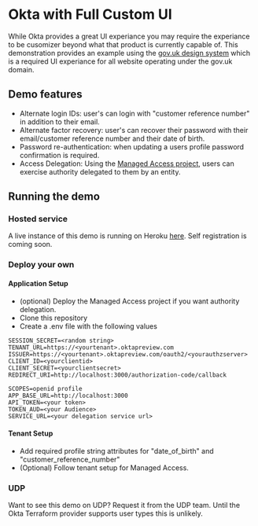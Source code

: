 # Okta with Full Custom UI

While Okta provides a great UI experiance you may require the experiance to be
cusomizer beyond what that product is currently capable of. This demonstration
provides an example using the [gov.uk design system](https://design-system.service.gov.uk/) which is a required UI
experiance for all website operating under the gov.uk domain.


## Demo features

- Alternate login IDs: user's can login with "customer reference number" in
  addition to their email.
- Alternate factor recovery: user's can recover their password with their
  email/customer reference number and their date of birth.
- Password re-authentication: when updating a users profile password
  confirmation is required.
- Access Delegation: Using the [Managed Access
  project](https://github.com/andymarch/okta-managedaccess), users can exercise
  authority delegated to them by an entity.


## Running the demo

### Hosted service

A live instance of this demo is running on Heroku
[here](https://okta-govuk.herokuapp.com/). Self registration is coming soon.

### Deploy your own

#### Application Setup

- (optional) Deploy the Managed Access project if you want authority delegation.
- Clone this repository
- Create a .env file with the following values

```
SESSION_SECRET=<random string>
TENANT_URL=https://<yourtenant>.oktapreview.com
ISSUER=https://<yourtenant>.oktapreview.com/oauth2/<yourauthzserver>
CLIENT_ID=<yourclientid>
CLIENT_SECRET=<yourclientsecret>
REDIRECT_URI=http://localhost:3000/authorization-code/callback

SCOPES=openid profile 
APP_BASE_URL=http://localhost:3000
API_TOKEN=<your token>
TOKEN_AUD=<your Audience>
SERVICE_URL=<your delegation service url>
```

#### Tenant Setup

- Add required profile string attributes for "date_of_birth" and
  "customer_reference_number"
- (Optional) Follow tenant setup for Managed Access.

### UDP

Want to see this demo on UDP? Request it from the UDP team. Until the Okta
Terraform provider supports user types this is unlikely.